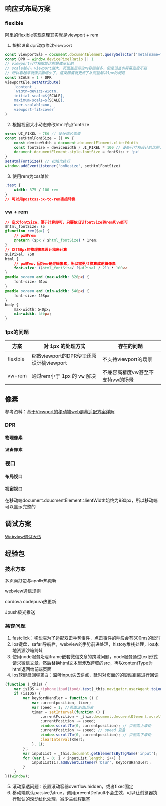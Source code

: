 
## 响应式布局方案

### flexible

阿里的flexible实现原理其实就是viewport + rem

1. 根据设备dpr动态修改viewport

```JavaScript
const viewportEle = document.documentElement.querySelector('meta[name="viewport"]')
const DPR = window.devicePixelRatio || 1
// viewport尺寸和缩放比例是成反比的
// scale越小，viewport越大，页面能显示的内容则越多，但是设备的屏幕宽度不变
// 所以看起来就像页面缩小了，渲染精度就更细了从而能解决1px的问题
const SCALE = 1 / DPR
viewportEle.setAttribute(
    'content', 
    `width=device-width,
    initial-scale=${SCALE},
    maximum-scale=${SCALE},
    user-scalable=no,
    viewport-fit=cover`
)
```

2. 根据视窗大小动态修改html节点fontsize

```JavaScript
const UI_PIXEL = 750 // 设计稿的宽度
const setHtmlFontSize = () => {
    const deviceWidth = document.documentElement.clientWidth
    const fontSize = deviceWidth / UI_PIXEL * 100 // 设备尺寸和设计的比例，*100便于计算
    document.documentElement.style.fontSize = fontSize + 'px' 
}
setHtmlFontSize() // 初始化执行
window.addEventListener('onResize', setHtmlFontSize)
```

3. 使用rem为css单位

```CSS
.test {
    width: 375 / 100 rem
}
// 可以用postcss-px-to-rem直接转换
```

### vw + rem

```CSS
// 定义fontSize，便于计算即可，只要依旧该fontSize转rem和vw即可
$html_fontSize: 75
@function rem($px) {
    // px转rem
    @return ($px / $html_fontSize) * 1rem;
}
// 以750px的物理像素设计稿来计算
$uiPixel: 750
html {
    // px转vw，因为vw是逻辑像素，所以需要/2换算成逻辑像素
    font-size: ($html_fontSize/ ($uiPixel / 2)) * 100vw
}
@media screen and (max-width: 320px) {
    font-size: 64px
}
@media screen and (min-width: 540px) {
    font-size: 108px
}
body {
    max-width：540px;
    min-width: 320px;
}
```

### 1px的问题

| 方案     | 对 1px 的处理方式                       | 存在的问题                       |
| -------- | --------------------------------------- | -------------------------------- |
| flexible | 缩放viewport的DPR使其还原设计稿viewport | 不支持viewport的场景             |
| vw+rem   | 通过rem小于 1px 的 vw 解决              | 不兼容高精度vw甚至不支持vw的场景 |

## 像素

参考资料：[基于Viewport的移动端web屏幕适配方案详解](https://juejin.cn/post/6931691734669885454#heading-15)

### DPR

#### 物理像素

#### 设备像素

### 视口

#### 布局视口

#### 视窗视口

在移动端document.doucmentElement.clientWidth始终为980px，所以移动端可以显示完整的

## 调试方案

[Webview调试大法](./Webview调试大法)

## 经验包

### 技术方案

多页面打包与apollo热更新

webview通信规则

cordova codepush热更新

Jpush极光推送

### 兼容问题

1. fastclick：移动端为了适配双击手势事件，点击事件的响应会有300ms的延时
2. ios键盘，safari导航栏，webview的手势前进处理，history堆栈处理，ios本地资源沙箱跨域
3. 使用node服务处理iframe嵌套微信文章的跨域问题，node服务通过text形式请求微信文章，然后替换html文本里涉及跨域的src，再以contentType为html返回给前端页面
4. ios软键盘回弹空白：监听input失去焦点，延时对页面的的滚动距离进行回调

```js
(function (_this) {
    var isIOS = /iphone|ipad|ipod/.test(_this.navigator.userAgent.toLowerCase());
    if (isIOS) {
        var keybordHandler = function () {
            var currentposition, timer;
            var speed = 1; //页面滚动&巨离
            timer = setInterval(function () {
                currentPosition = _this.document.documentElement.scrollTop || _this.document.body.scrollTop;
                currentPosition -= speed;
                window.scrollTo(0, currentposition); // 页面向上滚动
                currentPosition += speed; // speed 变量
                window.scrollTo(0, currentposition); // 页面向下滚动
                clearInterval(Rmer);
            }, 1);
        }；
        var inputList = _this.document.getElementsByTagName('input');
        for (var i = 0; i < inputList.length; i++) {
        	inputList[i].addEventListener('blur', keybordHandler);
        }
    }
})(window);
```

5. 滚动穿透问题：设置滚动容器overflow:hidden，或者fixed固定
6. 移动端默认passive为true，调用preventDefault不会生效，可以让浏览器执行默认的滚动优化处理，减少主线程阻塞
